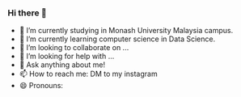 ### Hi there 👋

<!--
**juneveryday/juneveryday** is a ✨ _special_ ✨ repository because its `README.md` (this file) appears on your GitHub profile.

Here are some ideas to get you started:
-->

- 🔭 I’m currently studying in Monash University Malaysia campus.
- 🌱 I’m currently learning computer science in Data Science.
- 👯 I’m looking to collaborate on ...
- 🤔 I’m looking for help with ...
- 💬 Ask anything about me!
- 📫 How to reach me: DM to my instagram
- 😄 Pronouns: 
